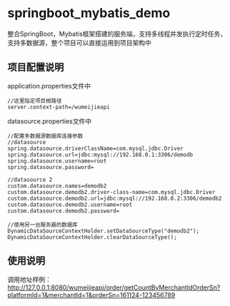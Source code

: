# springboot_mybatis_demo
整合SpringBoot，Mybatis框架搭建的服务端，支持多线程并发执行定时任务，支持多数据源，整个项目可以直接运用到项目架构中

## 项目配置说明
application.properties文件中
```
//这里指定项目根路径
server.context-path=/wumeijieapi
```
datasource.properties文件中
```
//配置多数据源数据库连接参数
//datasource
spring.datasource.driverClassName=com.mysql.jdbc.Driver
spring.datasource.url=jdbc:mysql://192.168.0.1:3306/demodb
spring.datasource.username=root
spring.datasource.password=

//datasource 2
custom.datasource.names=demodb2
custom.datasource.demodb2.driver-class-name=com.mysql.jdbc.Driver
custom.datasource.demodb2.url=jdbc:mysql://192.168.0.2:3306/demodb2
custom.datasource.demodb2.username=root
custom.datasource.demodb2.password=

//使用另一台服务器的数据库
DynamicDataSourceContextHolder.setDataSourceType("demodb2");
DynamicDataSourceContextHolder.clearDataSourceType();
```

## 使用说明
调用地址样例：
http://127.0.0.1:8080/wumeijieapi/order/getCountByMerchantIdOrderSn?platformId=1&merchantId=1&orderSn=161124-123456789
